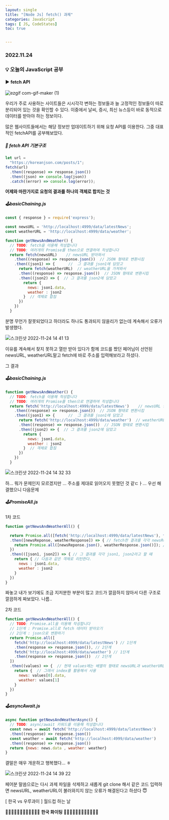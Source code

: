 ```yaml
---
layout: single
title: "[Node Js] fetch() 과제"
categories: JavaScript
tags: [ JS, CodeStates]
toc: true


---
```


### 2022.11.24

### 💡  오늘의 JavaScript 공부 

#### ▶️ fetch API

![ezgif com-gif-maker (1)](https://user-images.githubusercontent.com/104547038/203699628-07e404ef-5868-48a4-964d-4cc6f38b3c3b.gif)

우리가 주로 사용하는 사이트들은 시시각각 변하는 정보들과 늘 고정적인 정보들이 따로 분리되어 있는 것을 확인할 수 있다. 이중에서 날씨, 증시, 최신 뉴스등이 바로 동적으로 데이터를 받아야 하는 정보이다. 

많은 웹사이트들에서는 해당 정보만 업데이트하기 위해 요청 API를 이용한다. 그중 대표적인 fetchAPI를 공부해보았다. 

##### 📌 fetch API 기본구조

```js
let url =
  "https://koreanjson.com/posts/1";
fetch(url)
  .then((response) => response.json())
  .then((json) => console.log(json))
  .catch((error) => console.log(error));
```

**어제와 마찬가지로 요청의 결과를 하나의 객체로 합치는 것**

##### 🕹basicChaining.js

```js
const { response } = require('express');

const newsURL = 'http://localhost:4999/data/latestNews';
const weatherURL = 'http://localhost:4999/data/weather';

function getNewsAndWeather() {
  // TODO: fetch을 이용해 작성합니다
  // TODO: 여러개의 Promise를 then으로 연결하여 작성합니다
  return fetch(newsURL)    // newsURL 받아와서 
    .then((response) => response.json())  // JSON 형태로 변환시킴
    .then((json1) => {      //  그 결과를 json1에 담았고
      return fetch(weatherURL)  // weatherURL을 가져와서 
      .then((response) => response.json())  // JSON 형태로 변환시킴
      .then((json2) => {  // 그 결과를 json2에 담았고 
        return {
          news: json1.data, 
          weather : json2
        }  // 객체로 합침
      })
    })
  }
```

분명 무언가 잘못되었다고 하더라도 하나도 통과되지 않을리가 없는데 계속해서 오류가 발생했다. 

![스크린샷 2022-11-24 14 41 13](https://user-images.githubusercontent.com/104547038/203703132-b6d3954f-2c2d-47b0-8e46-b7bf6d62c4a5.png)

이유를 계속해서 찾지 못하고 열만 받아 있다가 함께 코드를 짰던 페어님이 선언된 newsURL, weatherURL말고 fetch에 바로 주소를 입력해보라고 하셨다. 

그 결과 

##### 🕹basicChaining.js

```js
function getNewsAndWeather() {
  // TODO: fetch을 이용해 작성합니다
  // TODO: 여러개의 Promise를 then으로 연결하여 작성합니다
  return fetch('http://localhost:4999/data/latestNews')    // newsURL 받아와서 
    .then((response) => response.json())  // JSON 형태로 변환시킴
    .then((json1) => {      //  그 결과를 json1에 담았고
      return fetch('http://localhost:4999/data/weather')  // weatherURL을 가져와서 
      .then((response) => response.json())  // JSON 형태로 변환시킴
      .then((json2) => {  // 그 결과를 json2에 담았고 
        return {
          news: json1.data, 
          weather : json2
        }  // 객체로 합침
      })
    })
  }
```

![스크린샷 2022-11-24 14 32 33](https://user-images.githubusercontent.com/104547038/203702049-d44a7ac0-f43f-480b-a013-18eb2d737f60.png)

하... 뭐가 문제인지 모르겠지만 ... 주소를 제대로 읽어오지 못했던 것 같ㄷㅏ... 우선 해결했으니 다음문제 

##### 🕹PromiseAll.js

1차 코드

```js
function getNewsAndWeatherAll() {

  return Promise.all([fetch('http://localhost:4999/data/latestNews'), fetch('http://localhost:4999/data/weather')]) // 두 url 모두에 fetch를 적용한다.
  .then([newsReponse, weatherResponse]) => { // fetch한 결과를 각각 newsResponse, weatherReponse라고 하고
    return Promise.all([newsReponse.json(), weatherResponse.json()]); // 응답을 json형태로 변환시킨다.
  })
  .then(([json1, json2]) => { // 그 결과를 각각 json1, json2라고 할 때 
    return { // 다음과 같은 객체로 리턴한다.
      news : json1.data,
      weather : json2
    }
  })
}
```

짜놓고 내가 보기에도 조금 지저분한 부분이 많고 코드가 깔끔하지 않아서 다른 구조로 깔끔하게 짜보았다. 나름.. 

2차 코드

```js
function getNewsAndWeatherAll() {
  // TODO: Promise.all을 이용해 작성합니다
  // 1단계 : Promise.all로 fetch 데이터 받아오기 
  // 2단계 : json으로 변환하기 
  return Promise.all([
    fetch('http://localhost:4999/data/latestNews') // 1단계
    .then(response => response.json()), // 2단계
    fetch('http://localhost:4999/data/weather') // 1단계
    .then(response => response.json())  // 2단계
  ])
  .then((values) => {  // 현재 values에는 배열의 형태로 newsURL과 weatherURL이 병렬로 담겨있음 
    return {  // 그래서 index를 활용해서 사용
      news: values[0].data,
      weather: values[1]
    }
  })
}
```

##### 🕹asyncAwait.js

```js
async function getNewsAndWeatherAsync() {
  // TODO: async/await 키워드를 이용해 작성합니다
  const news = await fetch('http://localhost:4999/data/latestNews')
  .then((response) => response.json())
  const weather = await fetch('http://localhost:4999/data/weather')
  .then((response) => response.json())
  return {news: news.data , weather: weather}
}
```

결말은 매우 개운하고 행복했다... ㅎ

![스크린샷 2022-11-24 14 39 22](https://user-images.githubusercontent.com/104547038/203702913-b00bfba2-7315-4a6d-8385-7faf3e6cae84.png)



페어분 말씀으로는 다시 과제 파일을 삭제하고 새롭게 git clone 해서 같은 코드 입력하면 newsURL, weatherURL이 불러와지지 않는 오류가 해결된다고 하셨다 😇

[ 한국 vs 우루과이 ] 월드컵 하는 날

👏🏻👏🏻👏🏻👏🏻👏🏻👏🏻 **한국 화이팅** 👏🏻👏🏻👏🏻👏🏻👏🏻👏🏻